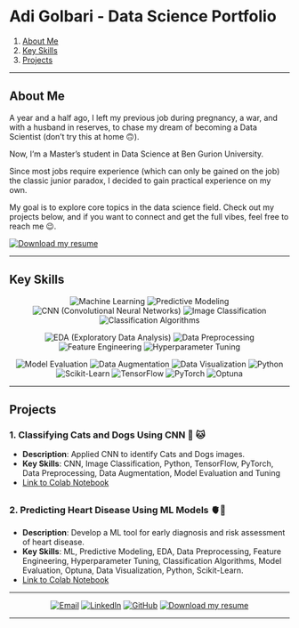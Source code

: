 # **Adi Golbari** - Data Science Portfolio



1. [About Me](#about-me)
2. [Key Skills](#key-skills)
3. [Projects](#projects)
---

## **About Me**

A year and a half ago, I left my previous job during pregnancy, a war, and with a husband in reserves, to chase my dream of becoming a Data Scientist (don’t try this at home 🙃). 

Now, I’m a Master’s student in Data Science at Ben Gurion University. 

Since most jobs require experience (which can only be gained on the job) the classic junior paradox, I decided to gain practical experience on my own.

My goal is to explore core topics in the data science field. 
Check out my projects below, and if you want to connect and get the full vibes, feel free to reach me 😉.

<div align="left">

[![Download my resume](https://img.shields.io/badge/Download%20my%20resume-133926?style=flat-square&logo=download&logoColor=white)](https://github.com/adigolbari/Adi-Golbari-Portfolio/raw/main/Resume%20Adi%20Golbari.pdf)

</div>




---

## **Key Skills**

<div align="center">

![Machine Learning](https://img.shields.io/badge/Machine%20Learning-%2336486b?style=flat-square&logoColor=white)
![Predictive Modeling](https://img.shields.io/badge/Predictive%20Modeling-%2336486b?style=flat-square&logoColor=white)
![CNN (Convolutional Neural Networks)](https://img.shields.io/badge/CNN%20(Convolutional%20Neural%20Networks)-%2336486b?style=flat-square&logoColor=white)
![Image Classification](https://img.shields.io/badge/Image%20Classification-%2336486b?style=flat-square&logoColor=white)
![Classification Algorithms](https://img.shields.io/badge/Classification%20Algorithms-%2336486b?style=flat-square&logoColor=white)

![EDA (Exploratory Data Analysis)](https://img.shields.io/badge/EDA%20(Exploratory%20Data%20Analysis)-%2336486b?style=flat-square&logoColor=white)
![Data Preprocessing](https://img.shields.io/badge/Data%20Preprocessing-%2336486b?style=flat-square&logoColor=white)
![Feature Engineering](https://img.shields.io/badge/Feature%20Engineering-%2336486b?style=flat-square&logoColor=white)
![Hyperparameter Tuning](https://img.shields.io/badge/Hyperparameter%20Tuning-%2336486b?style=flat-square&logoColor=white)

![Model Evaluation](https://img.shields.io/badge/Model%20Evaluation-%2336486b?style=flat-square&logoColor=white)
![Data Augmentation](https://img.shields.io/badge/Data%20Augmentation-%2336486b?style=flat-square&logoColor=white)
![Data Visualization](https://img.shields.io/badge/Data%20Visualization-%2336486b?style=flat-square&logoColor=white)
![Python](https://img.shields.io/badge/Python-%2336486b?style=flat-square&logoColor=white)
![Scikit-Learn](https://img.shields.io/badge/Scikit--Learn-%2336486b?style=flat-square&logoColor=white)
![TensorFlow](https://img.shields.io/badge/TensorFlow-%2336486b?style=flat-square&logoColor=white)
![PyTorch](https://img.shields.io/badge/PyTorch-%2336486b?style=flat-square&logoColor=white)
![Optuna](https://img.shields.io/badge/Optuna-%2336486b?style=flat-square&logoColor=white)

</div>



</div>



---

## **Projects**

### **1. Classifying Cats and Dogs Using CNN** 🐶 🐱
- **Description**: Applied CNN to identify Cats and Dogs images.
- **Key Skills**: CNN, Image Classification, Python, TensorFlow, PyTorch, Data Preprocessing, Data Augmentation, Model Evaluation and Tuning
- [Link to Colab Notebook](https://colab.research.google.com/gist/adigolbari/39959fcde28478dd87abe536701a1993/cats_vs_dogs.ipynb)

##

### **2. Predicting Heart Disease Using ML Models** 🫀💉
- **Description**:  Develop a ML tool for early diagnosis and risk assessment of heart disease.
- **Key Skills**: ML, Predictive Modeling, EDA, Data Preprocessing, Feature Engineering, Hyperparameter Tuning, Classification Algorithms, Model Evaluation, Optuna, Data Visualization, Python, Scikit-Learn.
- [Link to Colab Notebook](https://colab.research.google.com/gist/adigolbari/e1530048898598d8fbc52316aaf07922/heart_disease_prediction.ipynb)





---


<div align="center">

[![Email](https://img.shields.io/badge/-Email-D14836?style=flat-square&logo=gmail&logoColor=white)](mailto:adiyogevv@gmail.com)
[![LinkedIn](https://img.shields.io/badge/-LinkedIn-0077B5?style=flat-square&logo=linkedin&logoColor=white)](https://www.linkedin.com/in/adi-yogev)
[![GitHub](https://img.shields.io/badge/-GitHub-181717?style=flat-square&logo=github&logoColor=white)](https://github.com/Adi-Golbari)
[![Download my resume](https://img.shields.io/badge/Download%20my%20resume-133926?style=flat-square&logo=download&logoColor=white)](https://github.com/adigolbari/Adi-Golbari-Portfolio/raw/main/Resume%20Adi%20Golbari.pdf)

</div>


---

